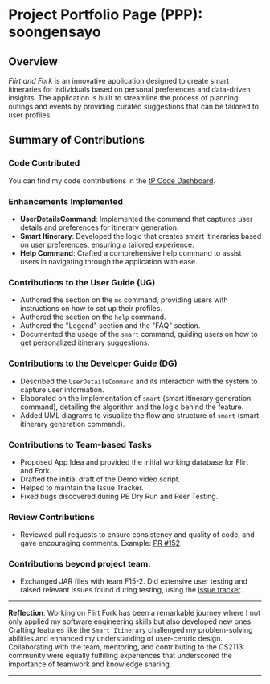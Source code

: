 # Project Portfolio Page (PPP): soongensayo

## Overview
*Flirt and Fork* is an innovative application designed to create smart itineraries for individuals based on personal preferences and data-driven insights. The application is built to streamline the process of planning outings and events by providing curated suggestions that can be tailored to user profiles.

## Summary of Contributions

### Code Contributed
You can find my code contributions in the [tP Code Dashboard](https://nus-cs2113-ay2324s2.github.io/tp-dashboard/?search=soongensayo&breakdown=true&sort=groupTitle%20dsc&sortWithin=title&since=2024-02-23&timeframe=commit&mergegroup=&groupSelect=groupByRepos&checkedFileTypes=docs~functional-code~test-code~other).

### Enhancements Implemented
- **UserDetailsCommand**: Implemented the command that captures user details and preferences for itinerary generation.
- **Smart Itinerary**: Developed the logic that creates smart itineraries based on user preferences, ensuring a tailored experience.
- **Help Command**: Crafted a comprehensive help command to assist users in navigating through the application with ease.

### Contributions to the User Guide (UG)
- Authored the section on the `me` command, providing users with instructions on how to set up their profiles.
- Authored the section on the `help` command.
- Authored the "Legend" section and the "FAQ" section.
- Documented the usage of the `smart` command, guiding users on how to get personalized itinerary suggestions.

### Contributions to the Developer Guide (DG)
- Described the `UserDetailsCommand` and its interaction with the system to capture user information.
- Elaborated on the implementation of `smart` (smart itinerary generation command), detailing the algorithm and the logic behind the feature.
- Added UML diagrams to visualize the flow and structure of `smart` (smart itinerary generation command).

### Contributions to Team-based Tasks
- Proposed App Idea and provided the initial working database for Flirt and Fork.
- Drafted the initial draft of the Demo video script.
- Helped to maintain the Issue Tracker.
- Fixed bugs discovered during PE Dry Run and Peer Testing.

### Review Contributions
- Reviewed pull requests to ensure consistency and quality of code, and gave encouraging comments. Example: [PR #152](https://github.com/AY2324S2-CS2113-T11-2/tp/pull/152#issuecomment-2045649394)

### Contributions beyond project team:
- Exchanged JAR files with team F15-2. Did extensive user testing and raised relevant issues found during testing, using the [issue tracker](https://github.com/AY2324S2-CS2113-F15-2/tp/issues). 

---

**Reflection**: Working on Flirt Fork has been a remarkable journey where I not only applied my software engineering skills but also developed new ones. Crafting features like the `Smart Itinerary` challenged my problem-solving abilities and enhanced my understanding of user-centric design. Collaborating with the team, mentoring, and contributing to the CS2113 community were equally fulfilling experiences that underscored the importance of teamwork and knowledge sharing.

---
